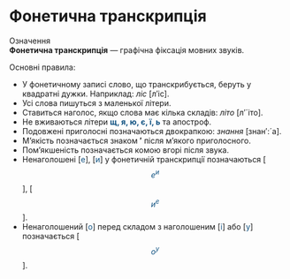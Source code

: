 # Фонетична транскрипція

<div class="eoz-wrap">
<span class="eoz">Означення</span>
<div class="eoz-text">
<b>Фонетична транскрипцiя</b> — графiчна фiксацiя мовних звукiв.
</div>
</div>

Основнi правила:
* У фонетичному записi слово, що транскрибується, беруть у квадратнi дужки. Наприклад: *лiс* [л′iс].
* Усi слова пишуться з маленької лiтери.
* Ставиться наголос, якщо слова має кiлька складiв: *лiто* [л′´iто].
* Не вживаються лiтери <b><font color="#0F5181">щ, я, ю, є, ї, ь</font></b> та апостроф.
* Подовженi приголоснi позначаються двокрапкою: *знання* [знан′:´а].
* М’якiсть позначається знаком <b>′</b> пiсля м’якого приголосного.
* Пом’якшенiсть позначається комою вгорi пiсля звука.
* Ненаголошенi [<font color="#0F5181">е</font>], [<font color="#0F5181">и</font>] у фонетичнiй транскрипцiї позначаються
[<font color="#0F5181">$$е^и$$</font>], [<font color="#0F5181">$$и^e$$</font>].
* Ненаголошений [<font color="#0F5181">о</font>] перед складом з наголошеним [<font color="#0F5181">i</font>] або [<font color="#0F5181">у</font>] позначається [<font color="#0F5181">$$о^у$$</font>].

